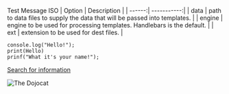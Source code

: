 Test Message ISO
| Option | Description |
| ------:| -----------:|
| data   | path to data files to supply the data that will be passed into templates. |
| engine | engine to be used for processing templates. Handlebars is the default. |
| ext    | extension to be used for dest files. |


```
console.log("Hello!");
print(Hello)
prinf("What it's your name!");
```


[Search for information](https://www.google.com)

![The Dojocat](https://octodex.github.com/images/dojocat.jpg) 


